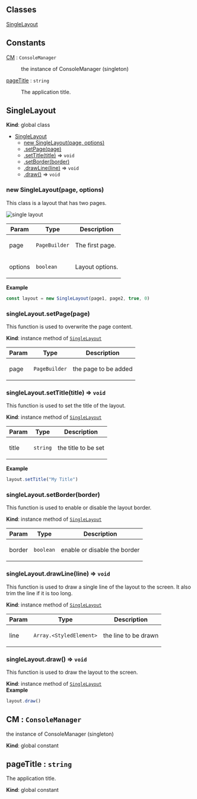 ## Classes

<dl>
<dt><a href="#SingleLayout">SingleLayout</a></dt>
<dd></dd>
</dl>

## Constants

<dl>
<dt><a href="#CM">CM</a> : <code>ConsoleManager</code></dt>
<dd><p>the instance of ConsoleManager (singleton)</p></dd>
<dt><a href="#pageTitle">pageTitle</a> : <code>string</code></dt>
<dd><p>The application title.</p></dd>
</dl>

<a name="SingleLayout"></a>

## SingleLayout
**Kind**: global class  

* [SingleLayout](#SingleLayout)
    * [new SingleLayout(page, options)](#new_SingleLayout_new)
    * [.setPage(page)](#SingleLayout+setPage)
    * [.setTitle(title)](#SingleLayout+setTitle) ⇒ <code>void</code>
    * [.setBorder(border)](#SingleLayout+setBorder)
    * [.drawLine(line)](#SingleLayout+drawLine) ⇒ <code>void</code>
    * [.draw()](#SingleLayout+draw) ⇒ <code>void</code>

<a name="new_SingleLayout_new"></a>

### new SingleLayout(page, options)
<p>This class is a layout that has two pages.</p>
<p><img src="https://user-images.githubusercontent.com/14907987/170997567-b1260996-cc7e-4c26-8389-39519313f3f6.png" alt="single layout"></p>


| Param | Type | Description |
| --- | --- | --- |
| page | <code>PageBuilder</code> | <p>The first page.</p> |
| options | <code>boolean</code> | <p>Layout options.</p> |

**Example**  
```js
const layout = new SingleLayout(page1, page2, true, 0)
```
<a name="SingleLayout+setPage"></a>

### singleLayout.setPage(page)
<p>This function is used to overwrite the page content.</p>

**Kind**: instance method of [<code>SingleLayout</code>](#SingleLayout)  

| Param | Type | Description |
| --- | --- | --- |
| page | <code>PageBuilder</code> | <p>the page to be added</p> |

<a name="SingleLayout+setTitle"></a>

### singleLayout.setTitle(title) ⇒ <code>void</code>
<p>This function is used to set the title of the layout.</p>

**Kind**: instance method of [<code>SingleLayout</code>](#SingleLayout)  

| Param | Type | Description |
| --- | --- | --- |
| title | <code>string</code> | <p>the title to be set</p> |

**Example**  
```js
layout.setTitle("My Title")
```
<a name="SingleLayout+setBorder"></a>

### singleLayout.setBorder(border)
<p>This function is used to enable or disable the layout border.</p>

**Kind**: instance method of [<code>SingleLayout</code>](#SingleLayout)  

| Param | Type | Description |
| --- | --- | --- |
| border | <code>boolean</code> | <p>enable or disable the border</p> |

<a name="SingleLayout+drawLine"></a>

### singleLayout.drawLine(line) ⇒ <code>void</code>
<p>This function is used to draw a single line of the layout to the screen. It also trim the line if it is too long.</p>

**Kind**: instance method of [<code>SingleLayout</code>](#SingleLayout)  

| Param | Type | Description |
| --- | --- | --- |
| line | <code>Array.&lt;StyledElement&gt;</code> | <p>the line to be drawn</p> |

<a name="SingleLayout+draw"></a>

### singleLayout.draw() ⇒ <code>void</code>
<p>This function is used to draw the layout to the screen.</p>

**Kind**: instance method of [<code>SingleLayout</code>](#SingleLayout)  
**Example**  
```js
layout.draw()
```
<a name="CM"></a>

## CM : <code>ConsoleManager</code>
<p>the instance of ConsoleManager (singleton)</p>

**Kind**: global constant  
<a name="pageTitle"></a>

## pageTitle : <code>string</code>
<p>The application title.</p>

**Kind**: global constant  
